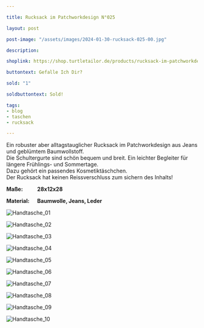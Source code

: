 ```yaml
---

title: Rucksack im Patchworkdesign N°025

layout: post

post-image: "/assets/images/2024-01-30-rucksack-025-00.jpg"

description:

shoplink: https://shop.turtletailor.de/products/rucksack-im-patchworkdesign-n-025

buttontext: Gefalle Ich Dir?

sold: "1"

soldbuttontext: Sold!

tags:
- blog
- taschen
- rucksack

---
```


Ein robuster aber alltagstauglicher Rucksack im Patchworkdesign aus Jeans und geblümtem Baumwollstoff.  
Die Schultergurte sind schön bequem und breit. Ein leichter Begleiter für längere Frühlings- und Sommertage.  
Dazu gehört ein passendes Kosmetiktäschchen.  
Der Rucksack hat keinen Reissverschluss zum sichern des Inhalts!

**Maße: &emsp; &emsp; 28x12x28**

**Material: &emsp; Baumwolle, Jeans, Leder**

![Handtasche_01](/assets/images/2024-01-30-rucksack-025-01.jpg)<br>

![Handtasche_02](/assets/images/2024-01-30-rucksack-025-02.jpg)<br>

![Handtasche_03](/assets/images/2024-01-30-rucksack-025-03.jpg)<br>

![Handtasche_04](/assets/images/2024-01-30-rucksack-025-04.jpg)<br>

![Handtasche_05](/assets/images/2024-01-30-rucksack-025-05.jpg)<br>

![Handtasche_06](/assets/images/2024-01-30-rucksack-025-06.jpg)<br>

![Handtasche_07](/assets/images/2024-01-30-rucksack-025-07.jpg)<br>

![Handtasche_08](/assets/images/2024-01-30-rucksack-025-08.jpg)<br>

![Handtasche_09](/assets/images/2024-01-30-rucksack-025-09.jpg)<br>

![Handtasche_10](/assets/images/2024-01-30-rucksack-025-10.jpg)
